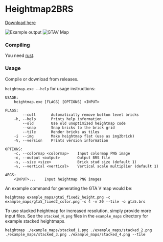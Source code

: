 # Heightmap2BRS

[Download here](https://github.com/Meshiest/heightmap2brs/releases)

![Example output](https://i.imgur.com/QdPLN09.png)
![GTAV Map](https://i.imgur.com/J9XpmT3.png)

### Compiling

You need [rust](https://www.rust-lang.org/).

### Usage

Compile or download from releases.

`heightmap.exe --help` for usage instructions:

    USAGE:
        heightmap.exe [FLAGS] [OPTIONS] <INPUT>

    FLAGS:
            --cull       Automatically remove bottom level bricks
        -h, --help       Prints help information
            --old        Use old unoptimized heightmap code
            --snap       Snap bricks to the brick grid
            --tile       Render bricks as tiles
        -i  --img        Make heightmap flat (use as img2brick)
        -V, --version    Prints version information

    OPTIONS:
        -c, --colormap <colormap>    Input colormap PNG image
        -o, --output <output>        Output BRS file
        -s, --size <size>            Brick stud size (default 1)
        -v, --vertical <vertical>    Vertical scale multiplier (default 1)

    ARGS:
        <INPUT>...    Input heightmap PNG images

An example command for generating the GTA V map would be:

`heightmap example_maps/gta5_fixed2_height.png -c example_maps/gta5_fixed2_color.png -s 4 -v 20 --tile -o gta5.brs`

To use stacked heightmap for increased resolution, simply provide more input files. See the `stacked_N.png` files in the `example_maps` directory for example stacked heightmaps.

`heightmap ./example_maps/stacked_1.png ./example_maps/stacked_2.png ./example_maps/stacked_3.png ./example_maps/stacked_4.png --tile`
